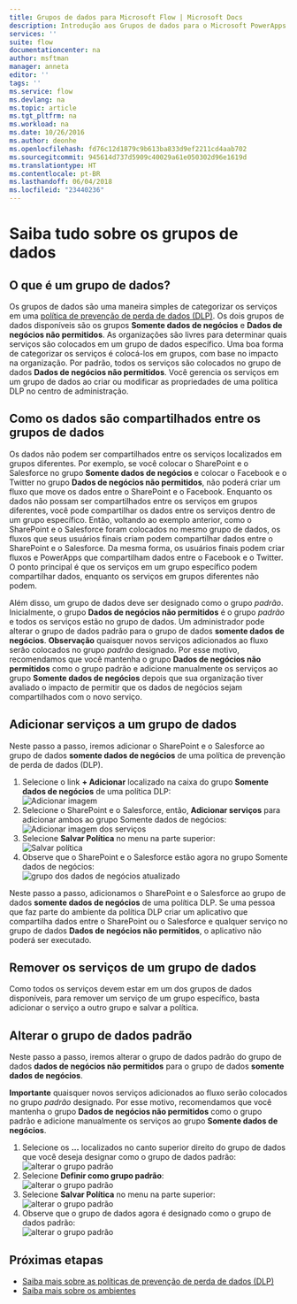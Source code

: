 ```yaml
---
title: Grupos de dados para Microsoft Flow | Microsoft Docs
description: Introdução aos Grupos de dados para o Microsoft PowerApps e Microsoft Flow.
services: ''
suite: flow
documentationcenter: na
author: msftman
manager: anneta
editor: ''
tags: ''
ms.service: flow
ms.devlang: na
ms.topic: article
ms.tgt_pltfrm: na
ms.workload: na
ms.date: 10/26/2016
ms.author: deonhe
ms.openlocfilehash: fd76c12d1879c9b613ba833d9ef2211cd4aab702
ms.sourcegitcommit: 945614d737d5909c40029a61e050302d96e1619d
ms.translationtype: HT
ms.contentlocale: pt-BR
ms.lasthandoff: 06/04/2018
ms.locfileid: "23440236"
---
```

# <a name="learn-all-about-data-groups"></a>Saiba tudo sobre os grupos de dados
## <a name="what-is-a-data-group"></a>O que é um grupo de dados?
Os grupos de dados são uma maneira simples de categorizar os serviços em uma [política de prevenção de perda de dados (DLP)](prevent-data-loss.md). Os dois grupos de dados disponíveis são os grupos **Somente dados de negócios** e **Dados de negócios não permitidos**. As organizações são livres para determinar quais serviços são colocados em um grupo de dados específico. Uma boa forma de categorizar os serviços é colocá-los em grupos, com base no impacto na organização. Por padrão, todos os serviços são colocados no grupo de dados **Dados de negócios não permitidos**. Você gerencia os serviços em um grupo de dados ao criar ou modificar as propriedades de uma política DLP no centro de administração.

## <a name="how-data-is-shared-between-data-groups"></a>Como os dados são compartilhados entre os grupos de dados
Os dados não podem ser compartilhados entre os serviços localizados em grupos diferentes. Por exemplo, se você colocar o SharePoint e o Salesforce no grupo **Somente dados de negócios** e colocar o Facebook e o Twitter no grupo **Dados de negócios não permitidos**, não poderá criar um fluxo que move os dados entre o SharePoint e o Facebook. Enquanto os dados não possam ser compartilhados entre os serviços em grupos diferentes, você pode compartilhar os dados entre os serviços dentro de um grupo específico. Então, voltando ao exemplo anterior, como o SharePoint e o Salesforce foram colocados no mesmo grupo de dados, os fluxos que seus usuários finais criam podem compartilhar dados entre o SharePoint e o Salesforce. Da mesma forma, os usuários finais podem criar fluxos e PowerApps que compartilham dados entre o Facebook e o Twitter. O ponto principal é que os serviços em um grupo específico podem compartilhar dados, enquanto os serviços em grupos diferentes não podem.  

Além disso, um grupo de dados deve ser designado como o grupo *padrão*. Inicialmente, o grupo **Dados de negócios não permitidos** é o grupo *padrão* e todos os serviços estão no grupo de dados. Um administrador pode alterar o grupo de dados padrão para o grupo de dados **somente dados de negócios**. **Observação** quaisquer novos serviços adicionados ao fluxo serão colocados no grupo *padrão* designado. Por esse motivo, recomendamos que você mantenha o grupo **Dados de negócios não permitidos** como o grupo padrão e adicione manualmente os serviços ao grupo **Somente dados de negócios** depois que sua organização tiver avaliado o impacto de permitir que os dados de negócios sejam compartilhados com o novo serviço.

## <a name="add-services-to-a-data-group"></a>Adicionar serviços a um grupo de dados
Neste passo a passo, iremos adicionar o SharePoint e o Salesforce ao grupo de dados **somente dados de negócios** de uma política de prevenção de perda de dados (DLP). 

1. Selecione o link **+ Adicionar** localizado na caixa do grupo **Somente dados de negócios** de uma política DLP:    
   ![Adicionar imagem](./media/introduction-to-data-groups/add-to-data-group-1.png)  
2. Selecione o SharePoint e o Salesforce, então, **Adicionar serviços** para adicionar ambos ao grupo Somente dados de negócios:    
   ![Adicionar imagem dos serviços](./media/introduction-to-data-groups/add-to-data-group-2.png)  
3. Selecione **Salvar Política** no menu na parte superior:  
   ![Salvar política](./media/introduction-to-data-groups/add-to-data-group-4.png) 
4. Observe que o SharePoint e o Salesforce estão agora no grupo Somente dados de negócios:  
   ![grupo dos dados de negócios atualizado](./media/introduction-to-data-groups/add-to-data-group-3.png)   

Neste passo a passo, adicionamos o SharePoint e o Salesforce ao grupo de dados **somente dados de negócios** de uma política DLP. Se uma pessoa que faz parte do ambiente da política DLP criar um aplicativo que compartilha dados entre o SharePoint ou o Salesforce e qualquer serviço no grupo de dados **Dados de negócios não permitidos**, o aplicativo não poderá ser executado.

## <a name="remove-services-from-a-data-group"></a>Remover os serviços de um grupo de dados
Como todos os serviços devem estar em um dos grupos de dados disponíveis, para remover um serviço de um grupo específico, basta adicionar o serviço a outro grupo e salvar a política.  

## <a name="change-the-default-data-group"></a>Alterar o grupo de dados padrão
Neste passo a passo, iremos alterar o grupo de dados padrão do grupo de dados **dados de negócios não permitidos** para o grupo de dados **somente dados de negócios**.  

**Importante** quaisquer novos serviços adicionados ao fluxo serão colocados no grupo *padrão* designado. Por esse motivo, recomendamos que você mantenha o grupo **Dados de negócios não permitidos** como o grupo padrão e adicione manualmente os serviços ao grupo **Somente dados de negócios**.

1. Selecione os **...** localizados no canto superior direito do grupo de dados que você deseja designar como o grupo de dados padrão:    
   ![alterar o grupo padrão](./media/introduction-to-data-groups/default-data-group-0.png)  
2. Selecione **Definir como grupo padrão**:  
   ![alterar o grupo padrão](./media/introduction-to-data-groups/default-data-group-1.png)   
3. Selecione **Salvar Política** no menu na parte superior:  
   ![alterar o grupo padrão](./media/introduction-to-data-groups/add-to-data-group-4.png) 
4. Observe que o grupo de dados agora é designado como o grupo de dados padrão:  
   ![alterar o grupo padrão](./media/introduction-to-data-groups/default-data-group-2.png)   

## <a name="next-steps"></a>Próximas etapas
* [Saiba mais sobre as políticas de prevenção de perda de dados (DLP)](prevent-data-loss.md)
* [Saiba mais sobre os ambientes](environments-overview-admin.md)   


